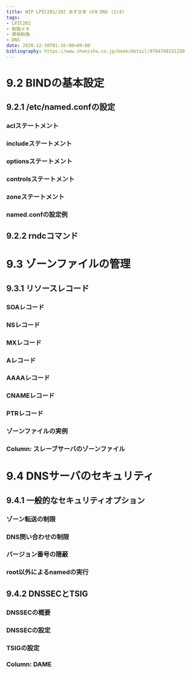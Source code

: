 ```yaml
---
title: WIP LPIC201/202 あずき本 ch9 DNS (2/4)
tags:
- LPIC202
- 勉強メモ
- 資格勉強
- DNS
date: 2020-12-30T01:16:00+09:00
bibliography: https://www.shoeisha.co.jp/book/detail/9784798151250
---
```



# 9.2 BINDの基本設定 #


## 9.2.1 /etc/named.confの設定 ##


### aclステートメント ###

### includeステートメント ###

### optionsステートメント ###

### controlsステートメント ###

### zoneステートメント ###

### named.confの設定例 ###


## 9.2.2 rndcコマンド ##


# 9.3 ゾーンファイルの管理 #

## 9.3.1 リソースレコード ##

### SOAレコード ###

### NSレコード ###

### MXレコード ###

### Aレコード ###

### AAAAレコード ###

### CNAMEレコード ###

### PTRレコード ###

### ゾーンファイルの実例 ###


### Column: スレーブサーバのゾーンファイル ###



# 9.4 DNSサーバのセキュリティ #

## 9.4.1 一般的なセキュリティオプション ##

### ゾーン転送の制限 ###

### DNS問い合わせの制限 ###

### バージョン番号の隠蔽 ###

### root以外によるnamedの実行 ###


## 9.4.2 DNSSECとTSIG ##


### DNSSECの概要 ###

### DNSSECの設定 ###

### TSIGの設定 ###


### Column: DAME ###

